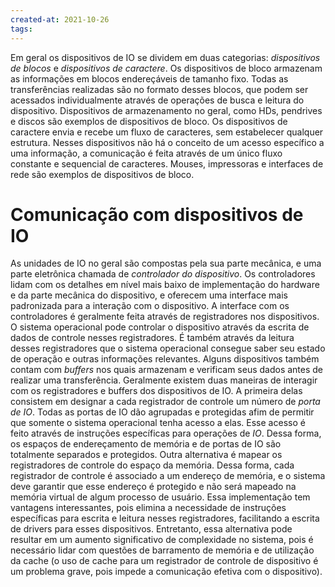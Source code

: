 ```yaml
---
created-at: 2021-10-26
tags:
---
```

Em geral os dispositivos de IO se dividem em duas categorias: *dispositivos de blocos* e *dispositivos de caractere*.
Os dispositivos de bloco armazenam as informações em blocos endereçáveis de tamanho fixo. Todas as transferências realizadas são no formato desses blocos, que podem ser acessados individualmente através de operações de busca e leitura do dispositivo. Dispositivos de armazenamento no geral, como HDs, pendrives e discos são exemplos de dispositivos de bloco.
Os dispositivos de caractere envia e recebe um fluxo de caracteres, sem estabelecer qualquer estrutura. Nesses dispositivos não há o conceito de um acesso específico a uma informação, a comunicação é feita através de um único fluxo constante e sequencial de caracteres. Mouses, impressoras e interfaces de rede são exemplos de dispositivos de bloco.

# Comunicação com dispositivos de IO
As unidades de IO no geral são compostas pela sua parte mecânica, e uma parte eletrônica chamada de *controlador do dispositivo*. Os controladores lidam com os detalhes em nível mais baixo de implementação do hardware e da parte mecânica do dispositivo, e oferecem uma interface mais padronizada para a interação com o dispositivo.
A interface com os controladores é geralmente feita através de registradores nos dispositivos. O sistema operacional pode controlar o dispositivo através da escrita de dados de controle nesses registradores. É também através da leitura desses registradores que o sistema operacional consegue saber seu estado de operação e outras informações relevantes. Alguns dispositivos também contam com *buffers* nos quais armazenam e verificam seus dados antes de realizar uma transferência.
Geralmente existem duas maneiras de interagir com os registradores e buffers dos dispositivos de IO. A primeira delas consistem em designar a cada registrador de controle um número de *porta de IO*. Todas as portas de IO dão agrupadas e protegidas afim de permitir que somente o sistema operacional tenha acesso a elas. Esse acesso é feito através de instruções específicas para operações de *IO*. Dessa forma, os espaços de endereçamento de memória e de portas de IO são totalmente separados e protegidos.
Outra alternativa é mapear os registradores de controle do espaço da memória. Dessa forma, cada registrador de controle é associado a um endereço de memória, e o sistema deve garantir que esse endereço é protegido e não será mapeado na memória virtual de algum processo de usuário. Essa implementação tem vantagens interessantes, pois elimina a necessidade de instruções específicas para escrita e leitura nesses registradores, facilitando a escrita de drivers para esses dispositivos. Entretanto, essa alternativa pode resultar em um aumento significativo de complexidade no sistema, pois é necessário lidar com questões de barramento de memória e de utilização da cache (o uso de cache para um registrador de controle de dispositivo é um problema grave, pois impede a comunicação efetiva com o dispositivo).